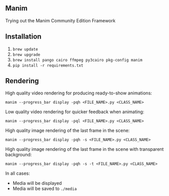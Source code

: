 ## Manim

Trying out the Manim Community Edition Framework

## Installation

1. `brew update`
2. `brew upgrade`
3. `brew install pango cairo ffmpeg py3cairo pkg-config manim`
4. `pip install -r requirements.txt`

## Rendering

High quality video rendering for producing ready-to-show animations:

`manim --progress_bar display -pqh <FILE_NAME>.py <CLASS_NAME>`


Low quality video rendering for quicker feedback when animating:

`manim --progress_bar display -pql <FILE_NAME>.py <CLASS_NAME>`

High quality image rendering of the last frame in the scene:

`manim --progress_bar display -pqh -s <FILE_NAME>.py <CLASS_NAME>`

High quality image rendering of the last frame in the scene with transparent background:

`manim --progress_bar display -pqh -s -t <FILE_NAME>.py <CLASS_NAME>`

In all cases:

- Media will be displayed
- Media will be saved to `./media`

